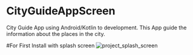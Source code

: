 # CityGuideAppScreen
City Guide App using Android/Kotlin to development. This App guide the information about the places in the city. 


#For First Install with splash screen
![project_splash_screen](https://user-images.githubusercontent.com/10406702/95229417-8cb10180-07ce-11eb-9c44-5fea142afadf.png)
